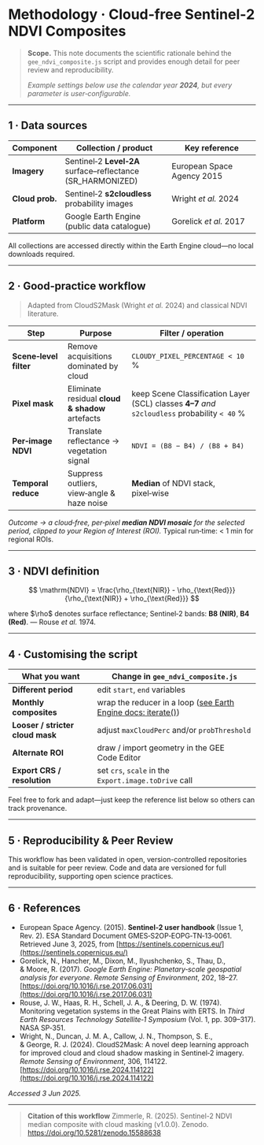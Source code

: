 # Methodology · Cloud‑free Sentinel‑2 NDVI Composites

> **Scope.** This note documents the scientific rationale behind the `gee_ndvi_composite.js` script and provides enough detail for peer review and reproducibility.
>
> *Example settings below use the calendar year **2024**, but every parameter is user‑configurable.*

---

## 1 · Data sources

| Component       | Collection / product                                         | Key reference              |
| --------------- | ------------------------------------------------------------ | -------------------------- |
| **Imagery**     | Sentinel‑2 **Level‑2A** surface–reflectance (SR\_HARMONIZED) | European Space Agency 2015 |
| **Cloud prob.** | Sentinel‑2 **s2cloudless** probability images                | Wright *et al.* 2024       |
| **Platform**    | Google Earth Engine (public data catalogue)                  | Gorelick *et al.* 2017     |

All collections are accessed directly within the Earth Engine cloud—no local downloads required.

---

## 2 · Good‑practice workflow

> Adapted from CloudS2Mask (Wright *et al.* 2024) and classical NDVI literature.

| Step                   | Purpose                                         | Filter / operation                                                                             |
| ---------------------- | ----------------------------------------------- | ---------------------------------------------------------------------------------------------- |
| **Scene‑level filter** | Remove acquisitions dominated by cloud          | `CLOUDY_PIXEL_PERCENTAGE < 10` %                                                               |
| **Pixel mask**         | Eliminate residual **cloud & shadow** artefacts | keep Scene Classification Layer (SCL) classes **4–7** *and* `s2cloudless` probability `< 40` % |
| **Per‑image NDVI**     | Translate reflectance → vegetation signal       | `NDVI = (B8 − B4) / (B8 + B4)`                                                                 |
| **Temporal reduce**    | Suppress outliers, view‑angle & haze noise      | **Median** of NDVI stack, pixel‑wise                                                           |

*Outcome → a cloud‑free, per‑pixel **median NDVI mosaic** for the selected period, clipped to your Region of Interest (ROI).* Typical run‑time: < 1 min for regional ROIs.

---

## 3 · NDVI definition

$$
\mathrm{NDVI} = \frac{\rho_{\text{NIR}} - \rho_{\text{Red}}}{\rho_{\text{NIR}} + \rho_{\text{Red}}}
$$

where \$\rho\$ denotes surface reflectance; Sentinel‑2 bands: **B8 (NIR)**, **B4 (Red)**. — Rouse *et al.* 1974.

---

## 4 · Customising the script

| What you want                    | Change in `gee_ndvi_composite.js`                                                                                                         |
| -------------------------------- | ----------------------------------------------------------------------------------------------------------------------------------------- |
| **Different period**             | edit `start`, `end` variables                                                                                                             |
| **Monthly composites**           | wrap the reducer in a loop ([see Earth Engine docs: iterate()](https://developers.google.com/earth-engine/guides/aggregations#iteration)) |
| **Looser / stricter cloud mask** | adjust `maxCloudPerc` and/or `probThreshold`                                                                                              |
| **Alternate ROI**                | draw / import geometry in the GEE Code Editor                                                                                             |
| **Export CRS / resolution**      | set `crs`, `scale` in the `Export.image.toDrive` call                                                                                     |

Feel free to fork and adapt—just keep the reference list below so others can track provenance.

---

## 5 · Reproducibility & Peer Review

This workflow has been validated in open, version-controlled repositories and is suitable for peer review. Code and data are versioned for full reproducibility, supporting open science practices.

---

## 6 · References

* European Space Agency. (2015). **Sentinel‑2 user handbook** (Issue 1, Rev. 2). ESA Standard Document GMES‑S2OP‑EOPG‑TN‑13‑0061. Retrieved June 3, 2025, from [https://sentinels.copernicus.eu/](https://sentinels.copernicus.eu/)
* Gorelick, N., Hancher, M., Dixon, M., Ilyushchenko, S., Thau, D., & Moore, R. (2017). *Google Earth Engine: Planetary‑scale geospatial analysis for everyone*. *Remote Sensing of Environment*, 202, 18–27. [https://doi.org/10.1016/j.rse.2017.06.031](https://doi.org/10.1016/j.rse.2017.06.031)
* Rouse, J. W., Haas, R. H., Schell, J. A., & Deering, D. W. (1974). Monitoring vegetation systems in the Great Plains with ERTS. In *Third Earth Resources Technology Satellite‑1 Symposium* (Vol. 1, pp. 309–317). NASA SP‑351.
* Wright, N., Duncan, J. M. A., Callow, J. N., Thompson, S. E., & George, R. J. (2024). CloudS2Mask: A novel deep learning approach for improved cloud and cloud shadow masking in Sentinel‑2 imagery. *Remote Sensing of Environment*, 306, 114122. [https://doi.org/10.1016/j.rse.2024.114122](https://doi.org/10.1016/j.rse.2024.114122)

*Accessed 3 Jun 2025.*

---

> **Citation of this workflow**
> Zimmerle, R. (2025). Sentinel-2 NDVI median composite with cloud masking (v1.0.0). Zenodo. https://doi.org/10.5281/zenodo.15588638
